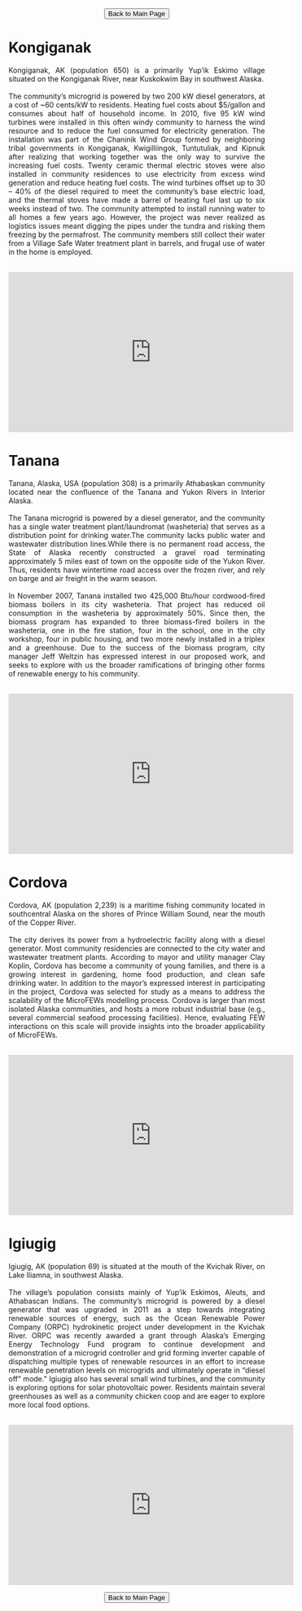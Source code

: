 <form action="https://mjc55.github.io/MicroFEWs_Legacy/" align="center">
<input type="submit" value="Back to Main Page" />
</form>



# Kongiganak

<div style="text-align: justify"> 
Kongiganak, AK (population 650) is a primarily Yup’ik Eskimo village situated on the Kongiganak River, near Kuskokwim Bay in southwest Alaska.
<br>
<br>
The community’s microgrid is powered by two 200 kW diesel generators, at a cost of ~60 cents/kW to residents. Heating fuel costs about $5/gallon and consumes 
about half of household income. In 2010, five 95 kW wind turbines were installed in this often windy community to harness the wind resource and to reduce the 
fuel consumed for electricity generation. The installation was part of the Chaninik Wind Group formed by neighboring tribal governments in Kongiganak, Kwigilliingok, 
Tuntutuliak, and Kipnuk after realizing that working together was the only way to survive the increasing fuel costs. Twenty ceramic thermal electric stoves were also 
installed in community residences to use electricity from excess wind generation and reduce heating fuel costs. The wind turbines offset up to 30 – 40% of the diesel 
required to meet the community’s base electric load, and the thermal stoves have made a barrel of heating fuel last up to six weeks instead of two. The community 
attempted to install running water to all homes a few years ago. However, the project was never realized as logistics issues meant digging the pipes under the tundra 
and risking them freezing by the permafrost. The community members still collect their water from a Village Safe Water treatment plant in barrels, and frugal use of 
water in the home is employed.
  <br>
  <br>
</div>

<p align="center">
<iframe width="560" height="315" src="https://www.youtube.com/embed/90n9ga3SOQQ" title="YouTube video player" frameborder="0" allow="accelerometer; autoplay; clipboard-write; encrypted-media; gyroscope; picture-in-picture" allowfullscreen></iframe>
</p>


# Tanana

<div style="text-align: justify"> 
Tanana, Alaska, USA (population 308) is a primarily Athabaskan community located near the confluence of the Tanana and Yukon Rivers in Interior Alaska.
<br>
  <br>
The Tanana microgrid is powered by a diesel generator, and the community has a single water treatment plant/laundromat (washeteria) that serves as a distribution 
point for drinking water.The community lacks public water and wastewater distribution lines.While there is no permanent road access, the State of Alaska recently 
constructed a gravel road terminating approximately 5 miles east of town on the opposite side of the Yukon River. Thus, residents have wintertime road access over 
the frozen river, and rely on barge and air freight in the warm season.
<br>
  <br>
In November 2007, Tanana installed two 425,000 Btu/hour cordwood-fired biomass boilers in its city washeteria. That project has reduced oil consumption in the 
washeteria by approximately 50%. Since then, the biomass program has expanded to three biomass-fired boilers in the washeteria, one in the fire station, four 
in the school, one in the city workshop, four in public housing, and two more newly installed in a triplex and a greenhouse. Due to the success of the biomass 
program, city manager Jeff Weltzin has expressed interest in our proposed work, and seeks to explore with us the broader ramifications of bringing other forms 
of renewable energy to his community.
  <br>
  <br>
</div>

<p align="center">
<iframe width="560" height="315" src="https://www.youtube.com/embed/oHKIsZjXMUM" title="YouTube video player" frameborder="0" allow="accelerometer; autoplay; clipboard-write; encrypted-media; gyroscope; picture-in-picture" allowfullscreen></iframe>
</p>

# Cordova


<div style="text-align: justify"> 
Cordova, AK (population 2,239) is a maritime fishing community located in southcentral Alaska on the shores of Prince William Sound, near the mouth of the Copper River.
<br>
  <br>
The city derives its power from a hydroelectric facility along with a diesel generator. Most community residencies are connected to the city water and wastewater treatment plants. According to mayor and utility manager Clay Koplin, Cordova has become a community of young families, and there is a growing interest in gardening, home food production, and clean safe drinking water. In addition to the mayor’s expressed interest in participating in the project, Cordova was selected for study as a means to address the scalability of the MicroFEWs modelling process. Cordova is larger than most isolated Alaska communities, and hosts a more robust industrial base (e.g., several commercial seafood processing facilities). Hence, evaluating FEW interactions on this scale will provide insights into the broader applicability of MicroFEWs.
  <br>
  <br>
</div>

<p align="center">
<iframe width="560" height="315" src="https://www.youtube.com/embed/hhOpyZcuCyk" title="YouTube video player" frameborder="0" allow="accelerometer; autoplay; clipboard-write; encrypted-media; gyroscope; picture-in-picture" allowfullscreen></iframe>
</p>




# Igiugig


<div style="text-align: justify"> 
Igiugig, AK (population 69) is situated at the mouth of the Kvichak River, on Lake Iliamna, in southwest Alaska.
  <br>
  <br>
The village’s population consists mainly of Yup’ik Eskimos, Aleuts, and Athabascan Indians. The community’s microgrid is powered by a diesel generator that was upgraded in 2011 as a step towards integrating renewable sources of energy, such as the Ocean Renewable Power Company (ORPC) hydrokinetic project under development in the Kvichak River. ORPC was recently awarded a grant through Alaska’s Emerging Energy Technology Fund program to continue development and demonstration of a microgrid controller and grid forming inverter capable of dispatching multiple types of renewable resources in an effort to increase renewable penetration levels on microgrids and ultimately operate in “diesel off” mode." Igiugig also has several small wind turbines, and the community is exploring options for solar photovoltaic power. Residents maintain several greenhouses as well as a community chicken coop and are eager to explore more local food options.
  <br>
  <br>
</div>

<p align="center">
<iframe width="560" height="315" src="https://www.youtube.com/embed/pMzxHf-VBfs" title="YouTube video player" frameborder="0" allow="accelerometer; autoplay; clipboard-write; encrypted-media; gyroscope; picture-in-picture" allowfullscreen></iframe>
</p>







<form action="https://mjc55.github.io/MicroFEWs_Legacy/" align="center">
<input type="submit" value="Back to Main Page" />
</form>

